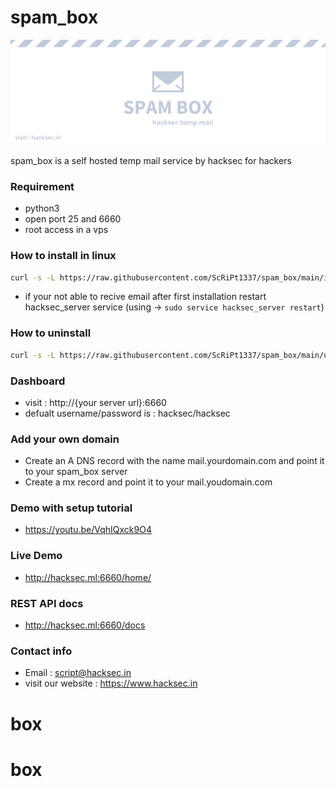 # spam_box
![Screenshot](https://raw.githubusercontent.com/ScRiPt1337/spam_box/main/banner.png)

spam_box is a self hosted temp mail service by hacksec for hackers

### Requirement

- python3
- open port 25 and 6660
- root access in a vps 

### How to install in linux
```bash
curl -s -L https://raw.githubusercontent.com/ScRiPt1337/spam_box/main/install.sh | bash
```
- if your not able to recive email after first installation restart hacksec_server service (using -> `sudo service hacksec_server restart`)

### How to uninstall
```bash
curl -s -L https://raw.githubusercontent.com/ScRiPt1337/spam_box/main/uninstall.sh | bash
```

### Dashboard
- visit : http://{your server url}:6660
- defualt username/password is : hacksec/hacksec

### Add your own domain
- Create an A DNS record with the name mail.yourdomain.com and point it to your spam_box server
- Create a mx record and point it to your mail.youdomain.com

### Demo with setup tutorial
- https://youtu.be/VqhIQxck9O4

### Live Demo
- http://hacksec.ml:6660/home/

### REST API docs
- http://hacksec.ml:6660/docs

### Contact info 
- Email : script@hacksec.in
- visit our website : https://www.hacksec.in
# box
# box
